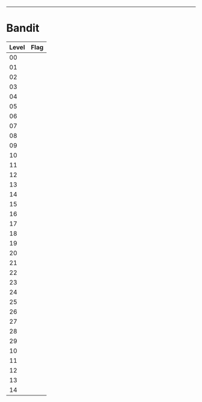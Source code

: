 
---
# Bandit

| Level | Flag          |
|-------|---------------|
|  00   | |
|  01   | |
|  02   | |
|  03   | |
|  04   | |
|  05   | |
|  06   | |
|  07   | |
|  08   | |
|  09   | |
|  10   | |
|  11   | |
|  12   | |
|  13   | |
|  14   | |
|  15   | |
|  16   | |
|  17   | |
|  18   | |
|  19   | |
|  20   | |
|  21   | |
|  22   | |
|  23   | |
|  24   | |
|  25   | |
|  26   | |
|  27   | |
|  28   | |
|  29   | |
|  10   | |
|  11   | |
|  12   | |
|  13   | |
|  14   | |